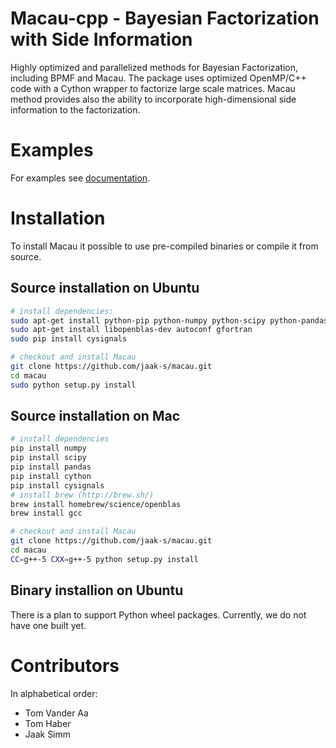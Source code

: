 # Macau-cpp - Bayesian Factorization with Side Information
Highly optimized and parallelized methods for Bayesian Factorization, including BPMF and Macau. The package uses optimized OpenMP/C++ code with a Cython wrapper to factorize large scale matrices. Macau method provides also the ability to incorporate high-dimensional side information to the factorization.

# Examples
For examples see [documentation](http://macau.readthedocs.io/en/latest/source/examples.html).

# Installation
To install Macau it possible to use pre-compiled binaries or compile it from source.

## Source installation on Ubuntu
```bash
# install dependencies:
sudo apt-get install python-pip python-numpy python-scipy python-pandas cython
sudo apt-get install libopenblas-dev autoconf gfortran
sudo pip install cysignals

# checkout and install Macau
git clone https://github.com/jaak-s/macau.git
cd macau
sudo python setup.py install
```

## Source installation on Mac
```bash
# install dependencies
pip install numpy
pip install scipy
pip install pandas
pip install cython
pip install cysignals
# install brew (http://brew.sh/)
brew install homebrew/science/openblas
brew install gcc

# checkout and install Macau
git clone https://github.com/jaak-s/macau.git
cd macau
CC=g++-5 CXX=g++-5 python setup.py install
```

## Binary installion on Ubuntu
There is a plan to support Python wheel packages. Currently, we do not have one built yet.

# Contributors
In alphabetical order:
- Tom Vander Aa
- Tom Haber
- Jaak Simm 

